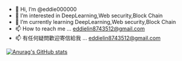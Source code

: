 - 👋 Hi, I’m @eddie000000
- 👀 I’m interested in DeepLearning,Web security,Block Chain
- 🌱 I’m currently learning DeepLearning,Web security,Block Chain
- 📫 How to reach me ... eddielin8743512@gmail.com
- 📫 有任何疑問歡迎寄信給我 ... eddielin8743512@gmail.com

<!---
eddie000000/eddie000000 is a ✨ special ✨ repository because its `README.md` (this file) appears on your GitHub profile.
You can click the Preview link to take a look at your changes.
--->
[![Anurag's GitHub stats](https://github-readme-stats.vercel.app/api?username=eddie000000)](https://github.com/anuraghazra/github-readme-stats)
